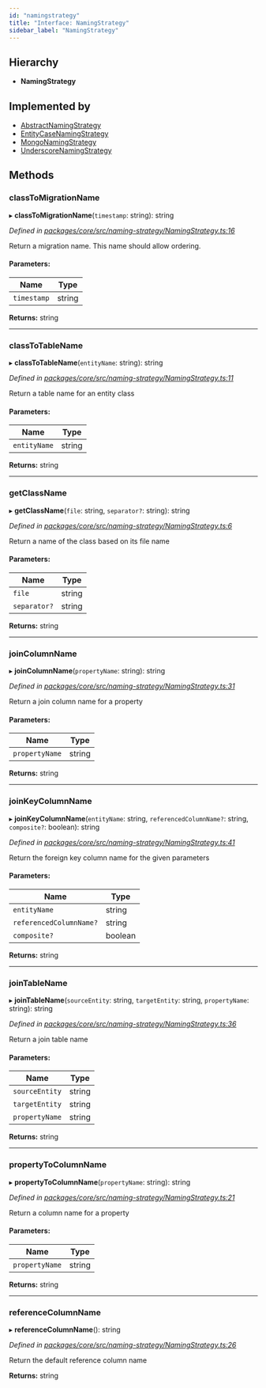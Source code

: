 ```yaml
---
id: "namingstrategy"
title: "Interface: NamingStrategy"
sidebar_label: "NamingStrategy"
---
```


## Hierarchy

* **NamingStrategy**

## Implemented by

* [AbstractNamingStrategy](../classes/abstractnamingstrategy.md)
* [EntityCaseNamingStrategy](../classes/entitycasenamingstrategy.md)
* [MongoNamingStrategy](../classes/mongonamingstrategy.md)
* [UnderscoreNamingStrategy](../classes/underscorenamingstrategy.md)

## Methods

### classToMigrationName

▸ **classToMigrationName**(`timestamp`: string): string

*Defined in [packages/core/src/naming-strategy/NamingStrategy.ts:16](https://github.com/mikro-orm/mikro-orm/blob/18b580bb42/packages/core/src/naming-strategy/NamingStrategy.ts#L16)*

Return a migration name. This name should allow ordering.

#### Parameters:

Name | Type |
------ | ------ |
`timestamp` | string |

**Returns:** string

___

### classToTableName

▸ **classToTableName**(`entityName`: string): string

*Defined in [packages/core/src/naming-strategy/NamingStrategy.ts:11](https://github.com/mikro-orm/mikro-orm/blob/18b580bb42/packages/core/src/naming-strategy/NamingStrategy.ts#L11)*

Return a table name for an entity class

#### Parameters:

Name | Type |
------ | ------ |
`entityName` | string |

**Returns:** string

___

### getClassName

▸ **getClassName**(`file`: string, `separator?`: string): string

*Defined in [packages/core/src/naming-strategy/NamingStrategy.ts:6](https://github.com/mikro-orm/mikro-orm/blob/18b580bb42/packages/core/src/naming-strategy/NamingStrategy.ts#L6)*

Return a name of the class based on its file name

#### Parameters:

Name | Type |
------ | ------ |
`file` | string |
`separator?` | string |

**Returns:** string

___

### joinColumnName

▸ **joinColumnName**(`propertyName`: string): string

*Defined in [packages/core/src/naming-strategy/NamingStrategy.ts:31](https://github.com/mikro-orm/mikro-orm/blob/18b580bb42/packages/core/src/naming-strategy/NamingStrategy.ts#L31)*

Return a join column name for a property

#### Parameters:

Name | Type |
------ | ------ |
`propertyName` | string |

**Returns:** string

___

### joinKeyColumnName

▸ **joinKeyColumnName**(`entityName`: string, `referencedColumnName?`: string, `composite?`: boolean): string

*Defined in [packages/core/src/naming-strategy/NamingStrategy.ts:41](https://github.com/mikro-orm/mikro-orm/blob/18b580bb42/packages/core/src/naming-strategy/NamingStrategy.ts#L41)*

Return the foreign key column name for the given parameters

#### Parameters:

Name | Type |
------ | ------ |
`entityName` | string |
`referencedColumnName?` | string |
`composite?` | boolean |

**Returns:** string

___

### joinTableName

▸ **joinTableName**(`sourceEntity`: string, `targetEntity`: string, `propertyName`: string): string

*Defined in [packages/core/src/naming-strategy/NamingStrategy.ts:36](https://github.com/mikro-orm/mikro-orm/blob/18b580bb42/packages/core/src/naming-strategy/NamingStrategy.ts#L36)*

Return a join table name

#### Parameters:

Name | Type |
------ | ------ |
`sourceEntity` | string |
`targetEntity` | string |
`propertyName` | string |

**Returns:** string

___

### propertyToColumnName

▸ **propertyToColumnName**(`propertyName`: string): string

*Defined in [packages/core/src/naming-strategy/NamingStrategy.ts:21](https://github.com/mikro-orm/mikro-orm/blob/18b580bb42/packages/core/src/naming-strategy/NamingStrategy.ts#L21)*

Return a column name for a property

#### Parameters:

Name | Type |
------ | ------ |
`propertyName` | string |

**Returns:** string

___

### referenceColumnName

▸ **referenceColumnName**(): string

*Defined in [packages/core/src/naming-strategy/NamingStrategy.ts:26](https://github.com/mikro-orm/mikro-orm/blob/18b580bb42/packages/core/src/naming-strategy/NamingStrategy.ts#L26)*

Return the default reference column name

**Returns:** string
